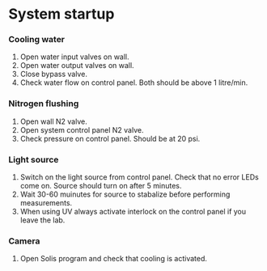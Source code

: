 # System startup

### Cooling water
1. Open water input valves on wall.
2. Open water output valves on wall.
3. Close bypass valve.
4. Check water flow on control panel. Both should be above 1 litre/min. 

### Nitrogen flushing
1. Open wall N2 valve.
2. Open system control panel N2 valve.
3. Check pressure on control panel. Should be at 20 psi.

### Light source 
1. Switch on the light source from control panel. Check that no error LEDs come on. Source should turn on after 5 minutes.
2. Wait 30-60 muinutes for source to stabalize before performing measurements.
3. When using UV always activate interlock on the control panel if you leave the lab.

### Camera
1. Open Solis program and check that cooling is activated.
